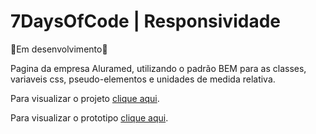# 7DaysOfCode | Responsividade

🚧Em desenvolvimento🚧

Pagina da empresa Aluramed, utilizando o padrão BEM para as classes, variaveis css, pseudo-elementos e unidades de medida relativa.

Para visualizar o projeto [clique aqui](https://kalebeccs-7-days-of-code.vercel.app/responsividade/ "Projeto na Vercel").

 Para visualizar o prototipo [clique aqui](https://www.figma.com/file/4OjHFmeHAgfX2JpRymOeA0/7days---Responsividade?node-id=0%3A1 "Prototipo no Figma").
